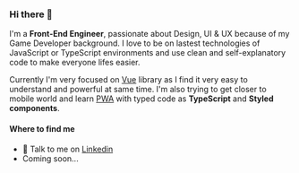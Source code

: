 ### Hi there 👋

<!-- **rldorado/rldorado** is a ✨ _special_ ✨ repository because its `README.md` (this file) appears on your GitHub profile. -->

I'm a **Front-End Engineer**, passionate about Design, UI & UX because of my Game Developer background. I love to be on lastest technologies of JavaScript or TypeScript environments and use clean and self-explanatory code to make everyone lifes easier.

Currently I'm very focused on [Vue](https://vuejs.org/) library as I find it very easy to understand and powerful at same time. I'm also trying to get closer to mobile world and learn [PWA](https://web.dev/progressive-web-apps/) with typed code as **TypeScript** and **Styled components**.

#### Where to find me

- 💬 Talk to me on [Linkedin](https://www.linkedin.com/in/rldorado/)
- Coming soon...
